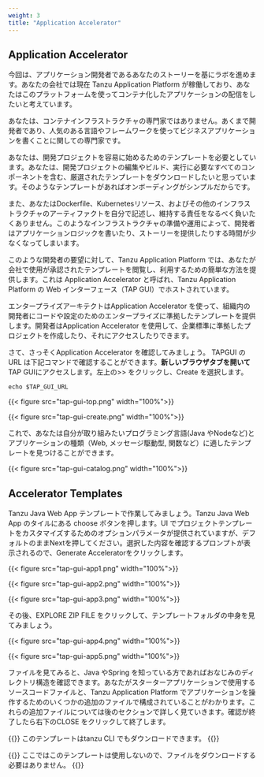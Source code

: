 ```yaml
---
weight: 3
title: "Application Accelerator"
---
```


## Application Accelerator

今回は、アプリケーション開発者であるあなたのストーリーを基にラボを進めます。あなたの会社では現在 Tanzu Application Platform が稼働しており、あなたはこのプラットフォームを使ってコンテナ化したアプリケーションの配信をしたいと考えています。

あなたは、コンテナインフラストラクチャの専門家ではありません。あくまで開発者であり、人気のある言語やフレームワークを使ってビジネスアプリケーションを書くことに関しての専門家です。

あなたは、開発プロジェクトを容易に始めるためのテンプレートを必要としています。あなたは、開発プロジェクトの編集やビルド、実行に必要なすべてのコンポーネントを含む、厳選されたテンプレートをダウンロードしたいと思っています。そのようなテンプレートがあればオンボーディングがシンプルだからです。

また、あなたはDockerfile、Kubernetesリソース、およびその他のインフラストラクチャのアーティファクトを自分で記述し、維持する責任をなるべく負いたくありません。このようなインフラストラクチャの準備や運用によって、開発者はアプリケーションロジックを書いたり、ストーリーを提供したりする時間が少なくなってしまいます。

このような開発者の要望に対して、Tanzu Application Platform では、あなたが会社で使用が承認されたテンプレートを閲覧し、利用するための簡単な方法を提供します。これは Application Accelerator と呼ばれ、Tanzu Application Platform の Web インターフェース（TAP GUI）でホストされています。

エンタープライズアーキテクトはApplication Accelerator を使って、組織内の開発者にコードや設定のためのエンタープライズに準拠したテンプレートを提供します。開発者はApplication Accelerator を使用して、企業標準に準拠したプロジェクトを作成したり、それにアクセスしたりできます。

さて、さっそくApplication Accelerator を確認してみましょう。
TAPGUI のURL は下記コマンドで確認することができます。**新しいブラウザタブを開いて**TAP GUIにアクセスします。左上の>> をクリックし、Create を選択します。

```shell
echo $TAP_GUI_URL
```

{{< figure src="tap-gui-top.png" width="100%">}}

{{< figure src="tap-gui-create.png" width="100%">}}

これで、あなたは自分が取り組みたいプログラミング言語(Java やNodeなど)とアプリケーションの種類（Web, メッセージ駆動型, 関数など）に適したテンプレートを見つけることができます。

{{< figure src="tap-gui-catalog.png" width="100%">}}

## Accelerator Templates
Tanzu Java Web App テンプレートで作業してみましょう。Tanzu Java Web App のタイルにある choose ボタンを押します。UI でプロジェクトテンプレートをカスタマイズするためのオプションパラメータが提供されていますが、デフォルトのままNextを押してください。選択した内容を確認するプロンプトが表示されるので、Generate Acceleratorをクリックします。

{{< figure src="tap-gui-app1.png" width="100%">}}

{{< figure src="tap-gui-app2.png" width="100%">}}

{{< figure src="tap-gui-app3.png" width="100%">}}

その後、EXPLORE ZIP FILE をクリックして、テンプレートフォルダの中身を見てみましょう。

{{< figure src="tap-gui-app4.png" width="100%">}}

{{< figure src="tap-gui-app5.png" width="100%">}}


ファイルを見てみると、Java やSpring を知っている方であればおなじみのディレクトリ構造を確認できます。あなたがスターターアプリケーションで使用するソースコードファイルと、Tanzu Application Platform でアプリケーションを操作するためのいくつかの追加のファイルで構成されていることがわかります。これらの追加ファイルについては後のセクションで詳しく見ていきます。確認が終了したら右下のCLOSE をクリックして終了します。

{{<hint info>}}
このテンプレートはtanzu CLI でもダウンロードできます。
{{</hint>}}

{{<hint info>}}
ここではこのテンプレートは使用しないので、ファイルをダウンロードする必要はありません。
{{</hint>}}


